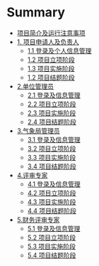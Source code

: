 # Summary

* [项目简介及运行注意事项](README.md)
* [1. 项目申请人及负责人](user/README.md)
    * [1.1 登录及个人信息管理](user/login.md)
    * [1.2 项目立项阶段 ](user/userRequisition.md)
    * [1.3 项目实施阶段]()
    * [1.2 项目结题阶段]()
* [2.单位管理员]()
    * [2.1 登录及信息管理](unit/login.md)
    * [2.2 项目立项阶段](unit/requisition.md)
    * [2.3 项目实施阶段]()
    * [2.4 项目结题阶段]()
* [3.气象局管理员]()
    * [3.1 登录及信息管理](admin/login.md)
    * [3.2 项目立项阶段](admin/requisition.md)
    * [3.3 项目实施阶段]()
    * [3.4 项目结题阶段]()
* [4.评审专家]()
    * [4.1 登录及信息管理](technologist/login.md)
    * [4.2 项目立项阶段](technologist/requisition.md)
    * [4.3 项目实施阶段]()
    * [4.4 项目结题阶段]()
* [5.财务评审专家]()
    * [5.1 登录及信息管理](finance/login.md)
    * [5.2 项目立项阶段](finance/requisition.md)
    * [5.3 项目实施阶段]()
    * [5.4 项目结题阶段]()
